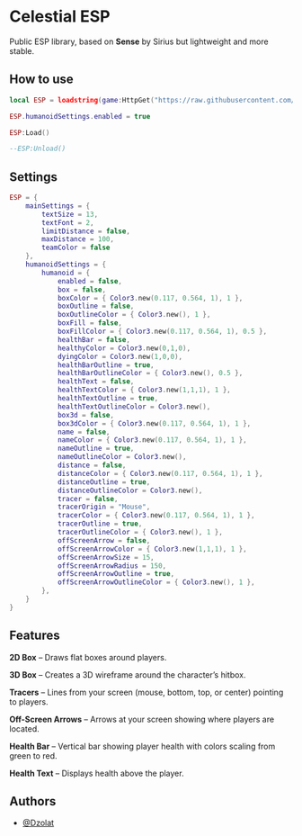 
# Celestial ESP

Public ESP library, based on **Sense** by Sirius but lightweight and more stable.

## How to use

```lua
local ESP = loadstring(game:HttpGet("https://raw.githubusercontent.com/Celestial-Core-Official/Public-API/refs/heads/main/ESP/CelestialESP.lua"))

ESP.humanoidSettings.enabled = true

ESP:Load()

--ESP:Unload() 
```


## Settings

```lua
ESP = {
	mainSettings = {
		textSize = 13,
		textFont = 2,
		limitDistance = false,
		maxDistance = 100,
		teamColor = false 
	},
	humanoidSettings = {
		humanoid = {
			enabled = false, 
			box = false,
			boxColor = { Color3.new(0.117, 0.564, 1), 1 },
			boxOutline = false,
			boxOutlineColor = { Color3.new(), 1 },
			boxFill = false,
			boxFillColor = { Color3.new(0.117, 0.564, 1), 0.5 },
			healthBar = false,
			healthyColor = Color3.new(0,1,0),
			dyingColor = Color3.new(1,0,0),
			healthBarOutline = true,
			healthBarOutlineColor = { Color3.new(), 0.5 },
			healthText = false,
			healthTextColor = { Color3.new(1,1,1), 1 },
			healthTextOutline = true,
			healthTextOutlineColor = Color3.new(),
			box3d = false,
			box3dColor = { Color3.new(0.117, 0.564, 1), 1 },
			name = false,
			nameColor = { Color3.new(0.117, 0.564, 1), 1 },
			nameOutline = true,
			nameOutlineColor = Color3.new(),
			distance = false,
			distanceColor = { Color3.new(0.117, 0.564, 1), 1 },
			distanceOutline = true,
			distanceOutlineColor = Color3.new(),
			tracer = false, 
			tracerOrigin = "Mouse",
			tracerColor = { Color3.new(0.117, 0.564, 1), 1 },
			tracerOutline = true,
			tracerOutlineColor = { Color3.new(), 1 },
			offScreenArrow = false,
			offScreenArrowColor = { Color3.new(1,1,1), 1 },
			offScreenArrowSize = 15,
			offScreenArrowRadius = 150,
			offScreenArrowOutline = true,
			offScreenArrowOutlineColor = { Color3.new(), 1 },
		},
	}
}
```

## Features

**2D Box** – Draws flat boxes around players.

**3D Box** – Creates a 3D wireframe around the character’s hitbox.

**Tracers** – Lines from your screen (mouse, bottom, top, or center) pointing to players.

**Off-Screen Arrows** – Arrows at your screen showing where players are located.

**Health Bar** – Vertical bar showing player health with colors scaling from green to red.

**Health Text** – Displays health above the player.


## Authors

- [@Dzolat](https://www.github.com/Dzolat)

